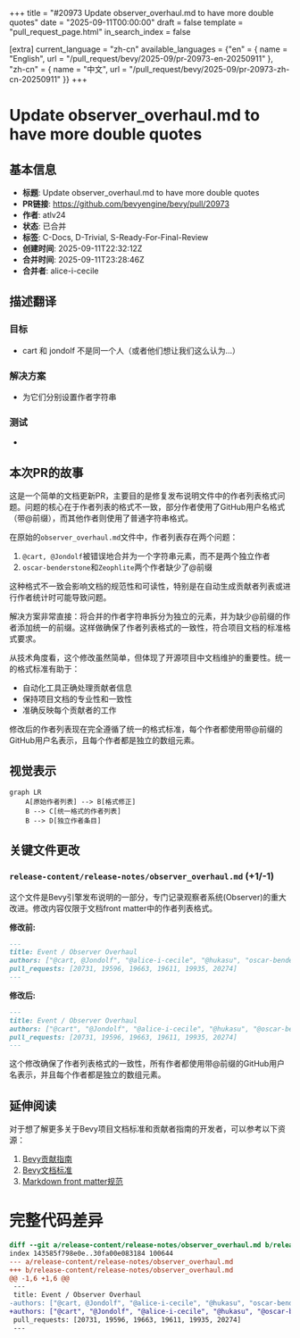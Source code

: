 +++
title = "#20973 Update observer_overhaul.md to have more double quotes"
date = "2025-09-11T00:00:00"
draft = false
template = "pull_request_page.html"
in_search_index = false

[extra]
current_language = "zh-cn"
available_languages = {"en" = { name = "English", url = "/pull_request/bevy/2025-09/pr-20973-en-20250911" }, "zh-cn" = { name = "中文", url = "/pull_request/bevy/2025-09/pr-20973-zh-cn-20250911" }}
+++

# Update observer_overhaul.md to have more double quotes

## 基本信息
- **标题**: Update observer_overhaul.md to have more double quotes
- **PR链接**: https://github.com/bevyengine/bevy/pull/20973
- **作者**: atlv24
- **状态**: 已合并
- **标签**: C-Docs, D-Trivial, S-Ready-For-Final-Review
- **创建时间**: 2025-09-11T22:32:12Z
- **合并时间**: 2025-09-11T23:28:46Z
- **合并者**: alice-i-cecile

## 描述翻译
### 目标
- cart 和 jondolf 不是同一个人（或者他们想让我们这么认为...）

### 解决方案
- 为它们分别设置作者字符串

### 测试
- 

## 本次PR的故事

这是一个简单的文档更新PR，主要目的是修复发布说明文件中的作者列表格式问题。问题的核心在于作者列表的格式不一致，部分作者使用了GitHub用户名格式（带@前缀），而其他作者则使用了普通字符串格式。

在原始的`observer_overhaul.md`文件中，作者列表存在两个问题：
1. `@cart, @Jondolf`被错误地合并为一个字符串元素，而不是两个独立作者
2. `oscar-benderstone`和`Zeophlite`两个作者缺少了@前缀

这种格式不一致会影响文档的规范性和可读性，特别是在自动生成贡献者列表或进行作者统计时可能导致问题。

解决方案非常直接：将合并的作者字符串拆分为独立的元素，并为缺少@前缀的作者添加统一的前缀。这样做确保了作者列表格式的一致性，符合项目文档的标准格式要求。

从技术角度看，这个修改虽然简单，但体现了开源项目中文档维护的重要性。统一的格式标准有助于：
- 自动化工具正确处理贡献者信息
- 保持项目文档的专业性和一致性
- 准确反映每个贡献者的工作

修改后的作者列表现在完全遵循了统一的格式标准，每个作者都使用带@前缀的GitHub用户名表示，且每个作者都是独立的数组元素。

## 视觉表示

```mermaid
graph LR
    A[原始作者列表] --> B[格式修正]
    B --> C[统一格式的作者列表]
    B --> D[独立作者条目]
```

## 关键文件更改

### `release-content/release-notes/observer_overhaul.md` (+1/-1)

这个文件是Bevy引擎发布说明的一部分，专门记录观察者系统(Observer)的重大改进。修改内容仅限于文档front matter中的作者列表格式。

**修改前:**
```markdown
---
title: Event / Observer Overhaul
authors: ["@cart, @Jondolf", "@alice-i-cecile", "@hukasu", "oscar-benderstone", "Zeophlite", "@gwafotapa"]
pull_requests: [20731, 19596, 19663, 19611, 19935, 20274]
---
```

**修改后:**
```markdown
---
title: Event / Observer Overhaul
authors: ["@cart", "@Jondolf", "@alice-i-cecile", "@hukasu", "@oscar-benderstone", "@Zeophlite", "@gwafotapa"]
pull_requests: [20731, 19596, 19663, 19611, 19935, 20274]
---
```

这个修改确保了作者列表格式的一致性，所有作者都使用带@前缀的GitHub用户名表示，并且每个作者都是独立的数组元素。

## 延伸阅读

对于想了解更多关于Bevy项目文档标准和贡献者指南的开发者，可以参考以下资源：

1. [Bevy贡献指南](https://github.com/bevyengine/bevy/blob/main/CONTRIBUTING.md)
2. [Bevy文档标准](https://github.com/bevyengine/bevy/blob/main/docs/CODE_STYLE.md)
3. [Markdown front matter规范](https://jekyllrb.com/docs/front-matter/)

# 完整代码差异

```diff
diff --git a/release-content/release-notes/observer_overhaul.md b/release-content/release-notes/observer_overhaul.md
index 143585f798e0e..30fa00e083184 100644
--- a/release-content/release-notes/observer_overhaul.md
+++ b/release-content/release-notes/observer_overhaul.md
@@ -1,6 +1,6 @@
 ---
 title: Event / Observer Overhaul
-authors: ["@cart, @Jondolf", "@alice-i-cecile", "@hukasu", "oscar-benderstone", "Zeophlite", "@gwafotapa"]
+authors: ["@cart", "@Jondolf", "@alice-i-cecile", "@hukasu", "@oscar-benderstone", "@Zeophlite", "@gwafotapa"]
 pull_requests: [20731, 19596, 19663, 19611, 19935, 20274]
 ---
 
```